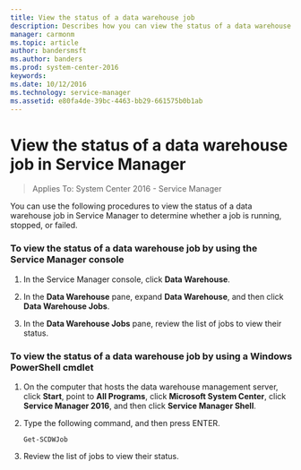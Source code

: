 ```yaml
---
title: View the status of a data warehouse job
description: Describes how you can view the status of a data warehouse job in Service Manager.
manager: carmonm
ms.topic: article
author: bandersmsft
ms.author: banders
ms.prod: system-center-2016
keywords:  
ms.date: 10/12/2016
ms.technology: service-manager
ms.assetid: e80fa4de-39bc-4463-bb29-661575b0b1ab
---
```


# View the status of a data warehouse job in Service Manager

>Applies To: System Center 2016 - Service Manager

You can use the following procedures to view the status of a data warehouse job in Service Manager to determine whether a job is running, stopped, or failed.


### To view the status of a data warehouse job by using the Service Manager console

1.  In the Service Manager console, click **Data Warehouse**.

2.  In the **Data Warehouse** pane, expand **Data Warehouse**, and then click **Data Warehouse Jobs**.

3.  In the **Data Warehouse Jobs** pane, review the list of jobs to view their status.

### To view the status of a data warehouse job by using a Windows PowerShell cmdlet

1.  On the computer that hosts the data warehouse management server, click **Start**, point to **All Programs**, click **Microsoft System Center**, click **Service Manager 2016**, and then click **Service Manager Shell**.

2.  Type the following command, and then press ENTER.

    ```
    Get-SCDWJob
    ```

3.  Review the list of jobs to view their status.
